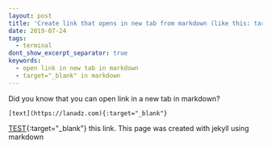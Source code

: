 ```yaml
---
layout: post
title: 'Create link that opens in new tab from markdown (like this: target="_blank") '
date: 2019-07-24
tags:
  - terminal
dont_show_excerpt_separator: true
keywords:
  - open link in new tab in markdown
  - target="_blank" in markdown
---
```


Did you know that you can open link in a new tab in markdown?

```
[text](https://lanadz.com){:target="_blank"}
```

[TEST](https://lanadz.com){:target="\_blank"} this link. This page was created with jekyll using markdown
